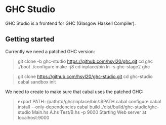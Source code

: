 GHC Studio
==========

GHC Studio is a frontend for GHC (Glasgow Haskell Compiler).


Getting started
---------------

Currently we need a patched GHC version:
> git clone -b ghc-studio https://github.com/hsyl20/ghc.git
> cd ghc
> ./boot
> ./configure
> make -j8
> cd inplace/bin
> ln -s ghc-stage2 ghc


> git clone https://github.com/hsyl20/ghc-studio.git
> cd ghc-studio
> cabal sandbox init

We need to create to make sure that cabal uses the patched GHC:
> export PATH=/path/to/ghc/inplace/bin/:$PATH
> cabal configure 
> cabal install --only-dependencies
> cabal build
> ./dist/build/ghc-studio/ghc-studio Main.hs A.hs Test/B.hs -p 9000
Starting Web server at localhost:9000
